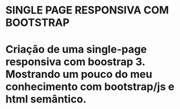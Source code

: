 # SINGLE PAGE RESPONSIVA COM BOOTSTRAP
# Criação de uma single-page responsiva com boostrap 3. Mostrando um pouco do meu conhecimento com bootstrap/js e html semântico.
